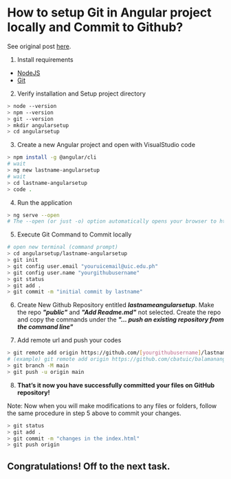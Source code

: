 # How to setup Git in Angular project locally and Commit to Github?
See original post [here](https://www.freakyjolly.com/setup-git-in-angular-project-commit-changes/).

1. Install requirements
  * [NodeJS](https://nodejs.org/en/download/)
  * [Git](https://git-scm.com/downloads)
2. Verify installation and Setup project directory

```bash
> node --version
> npm --version
> git --version
> mkdir angularsetup
> cd angularsetup
```

3. Create a new Angular project and open with VisualStudio code

```bash
> npm install -g @angular/cli
# wait
> ng new lastname-angularsetup
# wait
> cd lastname-angularsetup
> code .
```

4. Run the application

```bash
> ng serve --open
# The --open (or just -o) option automatically opens your browser to http://localhost:4200/.
```

5. Execute Git Command to Commit locally

```bash
# open new terminal (command prompt)
> cd angularsetup/lastname-angularsetup
> git init
> git config user.email "youruicemail@uic.edu.ph"
> git config user.name "yourgithubusername"
> git status
> git add .
> git commit -m "initial commit by lastname"

```

6. Create New Github Repository entitled ***lastnameangularsetup***. Make the repo ***"public"*** and ***"Add Readme.md"*** not selected. Create the repo and copy the commands under the ***"... push an existing repository from the command line"***

7. Add remote url and push your codes

```bash
> git remote add origin https://github.com/[yourgithubusername]/lastnameangularsetup.git
# (example) git remote add origin https://github.com/cbatuic/balamanangularsetup.git
> git branch -M main
> git push -u origin main
```

8. **That’s it now you have successfully committed your files on GitHub repository!** 

Note: Now when you will make modifications to any files or folders, follow the same procedure in step 5 above to commit your changes.

```bash
> git status
> git add .
> git commit -m "changes in the index.html"
> git push origin
```

## Congratulations! Off to the next task.
